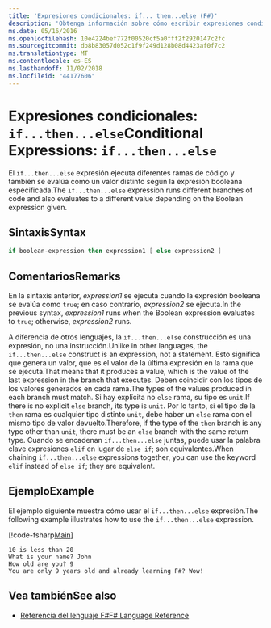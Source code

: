 ```yaml
---
title: 'Expresiones condicionales: if... then...else (F#)'
description: 'Obtenga información sobre cómo escribir expresiones condicionales en F # para ejecutar distintas bifurcaciones de código.'
ms.date: 05/16/2016
ms.openlocfilehash: 10e4224bef772f00520cf5a0fff2f2920147c2fc
ms.sourcegitcommit: db8b83057d052c1f9f249d128b08d4423af0f7c2
ms.translationtype: MT
ms.contentlocale: es-ES
ms.lasthandoff: 11/02/2018
ms.locfileid: "44177606"
---
```

# <a name="conditional-expressions-ifthenelse"></a><span data-ttu-id="8fc9b-103">Expresiones condicionales: `if...then...else`</span><span class="sxs-lookup"><span data-stu-id="8fc9b-103">Conditional Expressions: `if...then...else`</span></span>

<span data-ttu-id="8fc9b-104">El `if...then...else` expresión ejecuta diferentes ramas de código y también se evalúa como un valor distinto según la expresión booleana especificada.</span><span class="sxs-lookup"><span data-stu-id="8fc9b-104">The `if...then...else` expression runs different branches of code and also evaluates to a different value depending on the Boolean expression given.</span></span>

## <a name="syntax"></a><span data-ttu-id="8fc9b-105">Sintaxis</span><span class="sxs-lookup"><span data-stu-id="8fc9b-105">Syntax</span></span>

```fsharp
if boolean-expression then expression1 [ else expression2 ]
```

## <a name="remarks"></a><span data-ttu-id="8fc9b-106">Comentarios</span><span class="sxs-lookup"><span data-stu-id="8fc9b-106">Remarks</span></span>

<span data-ttu-id="8fc9b-107">En la sintaxis anterior, *expression1* se ejecuta cuando la expresión booleana se evalúa como `true`; en caso contrario, *expression2* se ejecuta.</span><span class="sxs-lookup"><span data-stu-id="8fc9b-107">In the previous syntax, *expression1* runs when the Boolean expression evaluates to `true`; otherwise, *expression2* runs.</span></span>

<span data-ttu-id="8fc9b-108">A diferencia de otros lenguajes, la `if...then...else` construcción es una expresión, no una instrucción.</span><span class="sxs-lookup"><span data-stu-id="8fc9b-108">Unlike in other languages, the `if...then...else` construct is an expression, not a statement.</span></span> <span data-ttu-id="8fc9b-109">Esto significa que genera un valor, que es el valor de la última expresión en la rama que se ejecuta.</span><span class="sxs-lookup"><span data-stu-id="8fc9b-109">That means that it produces a value, which is the value of the last expression in the branch that executes.</span></span> <span data-ttu-id="8fc9b-110">Deben coincidir con los tipos de los valores generados en cada rama.</span><span class="sxs-lookup"><span data-stu-id="8fc9b-110">The types of the values produced in each branch must match.</span></span> <span data-ttu-id="8fc9b-111">Si hay explícita no `else` rama, su tipo es `unit`.</span><span class="sxs-lookup"><span data-stu-id="8fc9b-111">If there is no explicit `else` branch, its type is `unit`.</span></span> <span data-ttu-id="8fc9b-112">Por lo tanto, si el tipo de la `then` rama es cualquier tipo distinto `unit`, debe haber un `else` rama con el mismo tipo de valor devuelto.</span><span class="sxs-lookup"><span data-stu-id="8fc9b-112">Therefore, if the type of the `then` branch is any type other than `unit`, there must be an `else` branch with the same return type.</span></span> <span data-ttu-id="8fc9b-113">Cuando se encadenan `if...then...else` juntas, puede usar la palabra clave expresiones `elif` en lugar de `else if`; son equivalentes.</span><span class="sxs-lookup"><span data-stu-id="8fc9b-113">When chaining `if...then...else` expressions together, you can use the keyword `elif` instead of `else if`; they are equivalent.</span></span>

## <a name="example"></a><span data-ttu-id="8fc9b-114">Ejemplo</span><span class="sxs-lookup"><span data-stu-id="8fc9b-114">Example</span></span>

<span data-ttu-id="8fc9b-115">El ejemplo siguiente muestra cómo usar el `if...then...else` expresión.</span><span class="sxs-lookup"><span data-stu-id="8fc9b-115">The following example illustrates how to use the `if...then...else` expression.</span></span>

[!code-fsharp[Main](../../../samples/snippets/fsharp/lang-ref-2/snippet4501.fs)]

```
10 is less than 20
What is your name? John
How old are you? 9
You are only 9 years old and already learning F#? Wow!
```

## <a name="see-also"></a><span data-ttu-id="8fc9b-116">Vea también</span><span class="sxs-lookup"><span data-stu-id="8fc9b-116">See also</span></span>

- [<span data-ttu-id="8fc9b-117">Referencia del lenguaje F#</span><span class="sxs-lookup"><span data-stu-id="8fc9b-117">F# Language Reference</span></span>](index.md)
